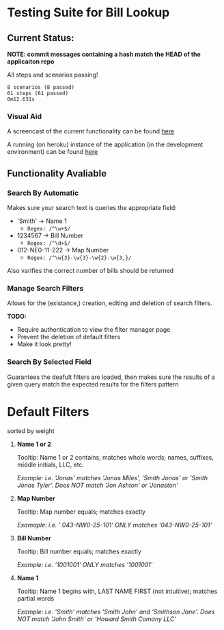 Testing Suite for Bill Lookup
=============================

Current Status:
---------------
__NOTE: commit messages containing a hash match the HEAD of the applicaiton repo__

All steps and scenarios passing!

	8 scenarios (8 passed)
	61 steps (61 passed)
	0m12.631s

### Visual Aid
A screencast of the current functionality can be found [here](http://youtu.be/nWTp6x3YWQw) 

A running (on heroku) instance of the application (in the development environment) can be found [here](http://heroku.bryanchriswhite.com/search)

Functionality Avaliable
-----------------------

### Search By Automatic
Makes sure your search text is queries the appropriate field:
* 'Smith'					&rarr; Name 1
	- `Regex: /^\w+$/`
* 1234567					&rarr; Bill Number
	- `Regex: /^\d+$/`
* 012-NE0-11-222	&rarr; Map Number
	- `Regex: /^\w{3}-\w{3}-\w{2}-\w{3,}/`

Also varifies the correct number of bills should be returned

### Manage Search Filters
Allows for the (existance,) creation, editing and deletion of search filters.

**TODO:**
* Require authentication to view the filter manager page
* Prevent the deletion of default filters
* Make it look pretty!

### Search By Selected Field
Guarantees the deafult filters are loaded, then makes sure the results of a given query match the expected results for the filters pattern


Default Filters
===============
sorted by weight

1. **Name 1 or 2**

	Tooltip: Name 1 or 2 contains, matches whole words; names, suffixes, middle initials, LLC, etc.

	_Example: i.e. 'Jonas' matches 'Jonas Miles', 'Smith Jonas' or 'Smith Jonas Tyler'. Does NOT match 'Jon Ashton' or 'Jonaston'_

2. **Map Number**

	Tooltip: Map number equals; matches exactly

	_Examaple: i.e. ' 043-NW0-25-101' ONLY matches '043-NW0-25-101'_

3. **Bill Number**

	Tooltip: Bill number equals; matches exactly

	_Example: i.e. '1001001' ONLY matches '1001001'_

4. **Name 1**

	Tooltip: Name 1 begins with, LAST NAME FIRST (not intuitive); matches partial words

	_Example: i.e. 'Smith' matches 'Smith John' and 'Smithson Jane'. Does NOT match 'John Smith' or 'Howard Smith Comany LLC'_
